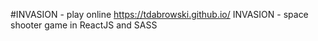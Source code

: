 #INVASION - play online https://tdabrowski.github.io/
INVASION - space shooter game in ReactJS and SASS
